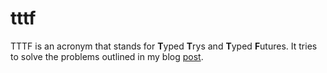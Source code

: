 # tttf

TTTF is an acronym that stands for **T**yped **T**rys and **T**yped **F**utures. It tries to solve the problems outlined in my blog [post](http://mavilein.github.io/scala/2015/09/01/comparing-error-handling-scalas-try-with-scalazs-either-disjunction/). 
